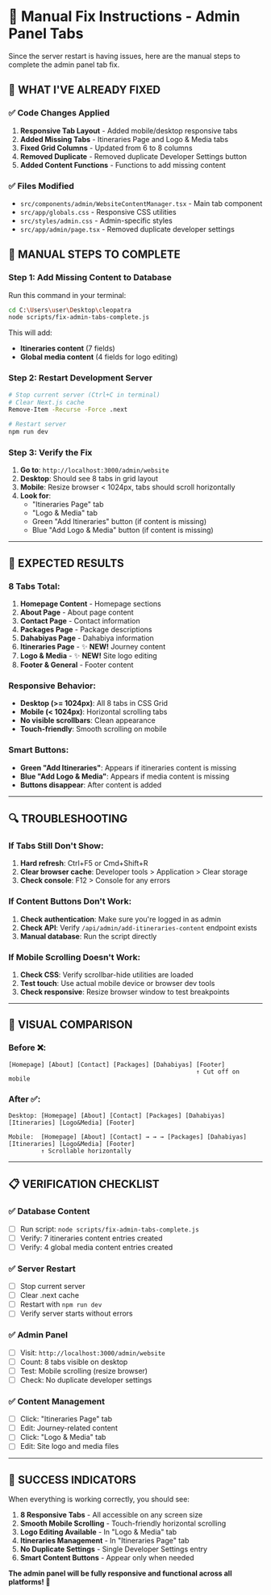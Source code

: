 # 🔧 Manual Fix Instructions - Admin Panel Tabs

Since the server restart is having issues, here are the manual steps to complete the admin panel tab fix.

## 🎯 **WHAT I'VE ALREADY FIXED**

### ✅ **Code Changes Applied**
1. **Responsive Tab Layout** - Added mobile/desktop responsive tabs
2. **Added Missing Tabs** - Itineraries Page and Logo & Media tabs
3. **Fixed Grid Columns** - Updated from 6 to 8 columns
4. **Removed Duplicate** - Removed duplicate Developer Settings button
5. **Added Content Functions** - Functions to add missing content

### ✅ **Files Modified**
- `src/components/admin/WebsiteContentManager.tsx` - Main tab component
- `src/app/globals.css` - Responsive CSS utilities
- `src/styles/admin.css` - Admin-specific styles
- `src/app/admin/page.tsx` - Removed duplicate developer settings

## 🚀 **MANUAL STEPS TO COMPLETE**

### **Step 1: Add Missing Content to Database**
Run this command in your terminal:

```bash
cd C:\Users\user\Desktop\cleopatra
node scripts/fix-admin-tabs-complete.js
```

This will add:
- **Itineraries content** (7 fields)
- **Global media content** (4 fields for logo editing)

### **Step 2: Restart Development Server**
```bash
# Stop current server (Ctrl+C in terminal)
# Clear Next.js cache
Remove-Item -Recurse -Force .next

# Restart server
npm run dev
```

### **Step 3: Verify the Fix**
1. **Go to**: `http://localhost:3000/admin/website`
2. **Desktop**: Should see 8 tabs in grid layout
3. **Mobile**: Resize browser < 1024px, tabs should scroll horizontally
4. **Look for**: 
   - "Itineraries Page" tab
   - "Logo & Media" tab
   - Green "Add Itineraries" button (if content is missing)
   - Blue "Add Logo & Media" button (if content is missing)

---

## 📱 **EXPECTED RESULTS**

### **8 Tabs Total**:
1. **Homepage Content** - Homepage sections
2. **About Page** - About page content
3. **Contact Page** - Contact information
4. **Packages Page** - Package descriptions
5. **Dahabiyas Page** - Dahabiya information
6. **Itineraries Page** - ✨ **NEW!** Journey content
7. **Logo & Media** - ✨ **NEW!** Site logo editing
8. **Footer & General** - Footer content

### **Responsive Behavior**:
- **Desktop (>= 1024px)**: All 8 tabs in CSS Grid
- **Mobile (< 1024px)**: Horizontal scrolling tabs
- **No visible scrollbars**: Clean appearance
- **Touch-friendly**: Smooth scrolling on mobile

### **Smart Buttons**:
- **Green "Add Itineraries"**: Appears if itineraries content is missing
- **Blue "Add Logo & Media"**: Appears if media content is missing
- **Buttons disappear**: After content is added

---

## 🔍 **TROUBLESHOOTING**

### **If Tabs Still Don't Show**:
1. **Hard refresh**: Ctrl+F5 or Cmd+Shift+R
2. **Clear browser cache**: Developer tools > Application > Clear storage
3. **Check console**: F12 > Console for any errors

### **If Content Buttons Don't Work**:
1. **Check authentication**: Make sure you're logged in as admin
2. **Check API**: Verify `/api/admin/add-itineraries-content` endpoint exists
3. **Manual database**: Run the script directly

### **If Mobile Scrolling Doesn't Work**:
1. **Check CSS**: Verify scrollbar-hide utilities are loaded
2. **Test touch**: Use actual mobile device or browser dev tools
3. **Check responsive**: Resize browser window to test breakpoints

---

## 🎨 **VISUAL COMPARISON**

### **Before** ❌:
```
[Homepage] [About] [Contact] [Packages] [Dahabiyas] [Footer]
                                                    ↑ Cut off on mobile
```

### **After** ✅:
```
Desktop: [Homepage] [About] [Contact] [Packages] [Dahabiyas] [Itineraries] [Logo&Media] [Footer]

Mobile:  [Homepage] [About] [Contact] → → → [Packages] [Dahabiyas] [Itineraries] [Logo&Media] [Footer]
         ↑ Scrollable horizontally
```

---

## 📋 **VERIFICATION CHECKLIST**

### **✅ Database Content**
- [ ] Run script: `node scripts/fix-admin-tabs-complete.js`
- [ ] Verify: 7 itineraries content entries created
- [ ] Verify: 4 global media content entries created

### **✅ Server Restart**
- [ ] Stop current server
- [ ] Clear .next cache
- [ ] Restart with `npm run dev`
- [ ] Verify server starts without errors

### **✅ Admin Panel**
- [ ] Visit: `http://localhost:3000/admin/website`
- [ ] Count: 8 tabs visible on desktop
- [ ] Test: Mobile scrolling (resize browser)
- [ ] Check: No duplicate developer settings

### **✅ Content Management**
- [ ] Click: "Itineraries Page" tab
- [ ] Edit: Journey-related content
- [ ] Click: "Logo & Media" tab  
- [ ] Edit: Site logo and media files

---

## 🎉 **SUCCESS INDICATORS**

When everything is working correctly, you should see:

1. **8 Responsive Tabs** - All accessible on any screen size
2. **Smooth Mobile Scrolling** - Touch-friendly horizontal scrolling
3. **Logo Editing Available** - In "Logo & Media" tab
4. **Itineraries Management** - In "Itineraries Page" tab
5. **No Duplicate Settings** - Single Developer Settings entry
6. **Smart Content Buttons** - Appear only when needed

**The admin panel will be fully responsive and functional across all platforms! 🚀**
